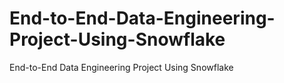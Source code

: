 # End-to-End-Data-Engineering-Project-Using-Snowflake
End-to-End Data Engineering Project Using Snowflake
